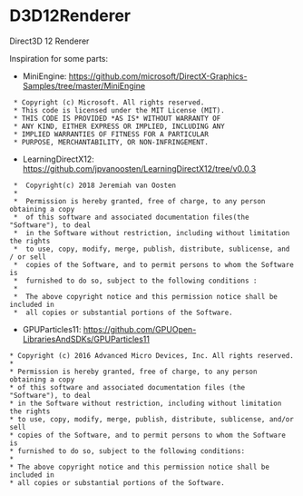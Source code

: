 # D3D12Renderer
Direct3D 12 Renderer


Inspiration for some parts:

- MiniEngine: https://github.com/microsoft/DirectX-Graphics-Samples/tree/master/MiniEngine
```
 * Copyright (c) Microsoft. All rights reserved.
 * This code is licensed under the MIT License (MIT).
 * THIS CODE IS PROVIDED *AS IS* WITHOUT WARRANTY OF
 * ANY KIND, EITHER EXPRESS OR IMPLIED, INCLUDING ANY
 * IMPLIED WARRANTIES OF FITNESS FOR A PARTICULAR
 * PURPOSE, MERCHANTABILITY, OR NON-INFRINGEMENT.
```

- LearningDirectX12: https://github.com/jpvanoosten/LearningDirectX12/tree/v0.0.3
```
 *  Copyright(c) 2018 Jeremiah van Oosten
 *
 *  Permission is hereby granted, free of charge, to any person obtaining a copy
 *  of this software and associated documentation files(the "Software"), to deal
 *  in the Software without restriction, including without limitation the rights
 *  to use, copy, modify, merge, publish, distribute, sublicense, and / or sell
 *  copies of the Software, and to permit persons to whom the Software is
 *  furnished to do so, subject to the following conditions :
 *
 *  The above copyright notice and this permission notice shall be included in
 *  all copies or substantial portions of the Software.
 ```
 
 - GPUParticles11: https://github.com/GPUOpen-LibrariesAndSDKs/GPUParticles11
 ```
 * Copyright (c) 2016 Advanced Micro Devices, Inc. All rights reserved.
 *
 * Permission is hereby granted, free of charge, to any person obtaining a copy
 * of this software and associated documentation files (the "Software"), to deal
 * in the Software without restriction, including without limitation the rights
 * to use, copy, modify, merge, publish, distribute, sublicense, and/or sell
 * copies of the Software, and to permit persons to whom the Software is
 * furnished to do so, subject to the following conditions:
 *
 * The above copyright notice and this permission notice shall be included in
 * all copies or substantial portions of the Software.
 ```
